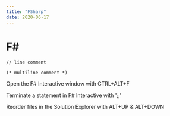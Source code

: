 ```yaml
---
title: "FSharp"
date: 2020-06-17
---
```


# F#

`// line comment`

`(* multiline comment *)`

Open the F# Interactive window with CTRL+ALT+F

Terminate a statement in F# Interactive with ';;'

Reorder files in the Solution Explorer with ALT+UP &amp; ALT+DOWN
